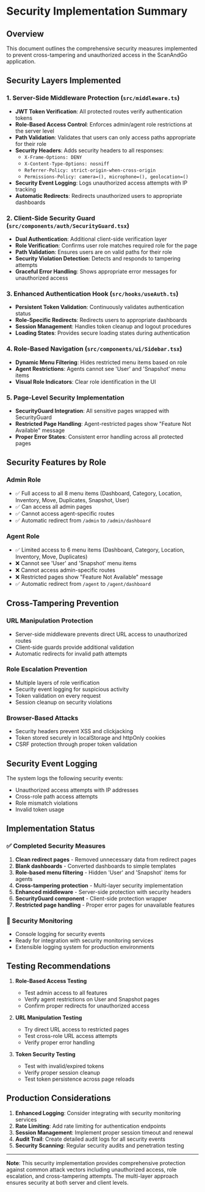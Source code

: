 # Security Implementation Summary

## Overview
This document outlines the comprehensive security measures implemented to prevent cross-tampering and unauthorized access in the ScanAndGo application.

## Security Layers Implemented

### 1. Server-Side Middleware Protection (`src/middleware.ts`)
- **JWT Token Verification**: All protected routes verify authentication tokens
- **Role-Based Access Control**: Enforces admin/agent role restrictions at the server level
- **Path Validation**: Validates that users can only access paths appropriate for their role
- **Security Headers**: Adds security headers to all responses:
  - `X-Frame-Options: DENY`
  - `X-Content-Type-Options: nosniff`
  - `Referrer-Policy: strict-origin-when-cross-origin`
  - `Permissions-Policy: camera=(), microphone=(), geolocation=()`
- **Security Event Logging**: Logs unauthorized access attempts with IP tracking
- **Automatic Redirects**: Redirects unauthorized users to appropriate dashboards

### 2. Client-Side Security Guard (`src/components/auth/SecurityGuard.tsx`)
- **Dual Authentication**: Additional client-side verification layer
- **Role Verification**: Confirms user role matches required role for the page
- **Path Validation**: Ensures users are on valid paths for their role
- **Security Violation Detection**: Detects and responds to tampering attempts
- **Graceful Error Handling**: Shows appropriate error messages for unauthorized access

### 3. Enhanced Authentication Hook (`src/hooks/useAuth.ts`)
- **Persistent Token Validation**: Continuously validates authentication status
- **Role-Specific Redirects**: Redirects users to appropriate dashboards
- **Session Management**: Handles token cleanup and logout procedures
- **Loading States**: Provides secure loading states during authentication

### 4. Role-Based Navigation (`src/components/ui/Sidebar.tsx`)
- **Dynamic Menu Filtering**: Hides restricted menu items based on role
- **Agent Restrictions**: Agents cannot see 'User' and 'Snapshot' menu items
- **Visual Role Indicators**: Clear role identification in the UI

### 5. Page-Level Security Implementation
- **SecurityGuard Integration**: All sensitive pages wrapped with SecurityGuard
- **Restricted Page Handling**: Agent-restricted pages show "Feature Not Available" message
- **Proper Error States**: Consistent error handling across all protected pages

## Security Features by Role

### Admin Role
- ✅ Full access to all 8 menu items (Dashboard, Category, Location, Inventory, Move, Duplicates, Snapshot, User)
- ✅ Can access all admin pages
- ✅ Cannot access agent-specific routes
- ✅ Automatic redirect from `/admin` to `/admin/dashboard`

### Agent Role
- ✅ Limited access to 6 menu items (Dashboard, Category, Location, Inventory, Move, Duplicates)
- ❌ Cannot see 'User' and 'Snapshot' menu items
- ❌ Cannot access admin-specific routes
- ❌ Restricted pages show "Feature Not Available" message
- ✅ Automatic redirect from `/agent` to `/agent/dashboard`

## Cross-Tampering Prevention

### URL Manipulation Protection
- Server-side middleware prevents direct URL access to unauthorized routes
- Client-side guards provide additional validation
- Automatic redirects for invalid path attempts

### Role Escalation Prevention
- Multiple layers of role verification
- Security event logging for suspicious activity
- Token validation on every request
- Session cleanup on security violations

### Browser-Based Attacks
- Security headers prevent XSS and clickjacking
- Token stored securely in localStorage and httpOnly cookies
- CSRF protection through proper token validation

## Security Event Logging

The system logs the following security events:
- Unauthorized access attempts with IP addresses
- Cross-role path access attempts
- Role mismatch violations
- Invalid token usage

## Implementation Status

### ✅ Completed Security Measures
1. **Clean redirect pages** - Removed unnecessary data from redirect pages
2. **Blank dashboards** - Converted dashboards to simple templates
3. **Role-based menu filtering** - Hidden 'User' and 'Snapshot' items for agents
4. **Cross-tampering protection** - Multi-layer security implementation
5. **Enhanced middleware** - Server-side protection with security headers
6. **SecurityGuard component** - Client-side protection wrapper
7. **Restricted page handling** - Proper error pages for unavailable features

### 🔄 Security Monitoring
- Console logging for security events
- Ready for integration with security monitoring services
- Extensible logging system for production environments

## Testing Recommendations

1. **Role-Based Access Testing**
   - Test admin access to all features
   - Verify agent restrictions on User and Snapshot pages
   - Confirm proper redirects for unauthorized access

2. **URL Manipulation Testing**
   - Try direct URL access to restricted pages
   - Test cross-role URL access attempts
   - Verify proper error handling

3. **Token Security Testing**
   - Test with invalid/expired tokens
   - Verify proper session cleanup
   - Test token persistence across page reloads

## Production Considerations

1. **Enhanced Logging**: Consider integrating with security monitoring services
2. **Rate Limiting**: Add rate limiting for authentication endpoints
3. **Session Management**: Implement proper session timeout and renewal
4. **Audit Trail**: Create detailed audit logs for all security events
5. **Security Scanning**: Regular security audits and penetration testing

---

**Note**: This security implementation provides comprehensive protection against common attack vectors including unauthorized access, role escalation, and cross-tampering attempts. The multi-layer approach ensures security at both server and client levels.
